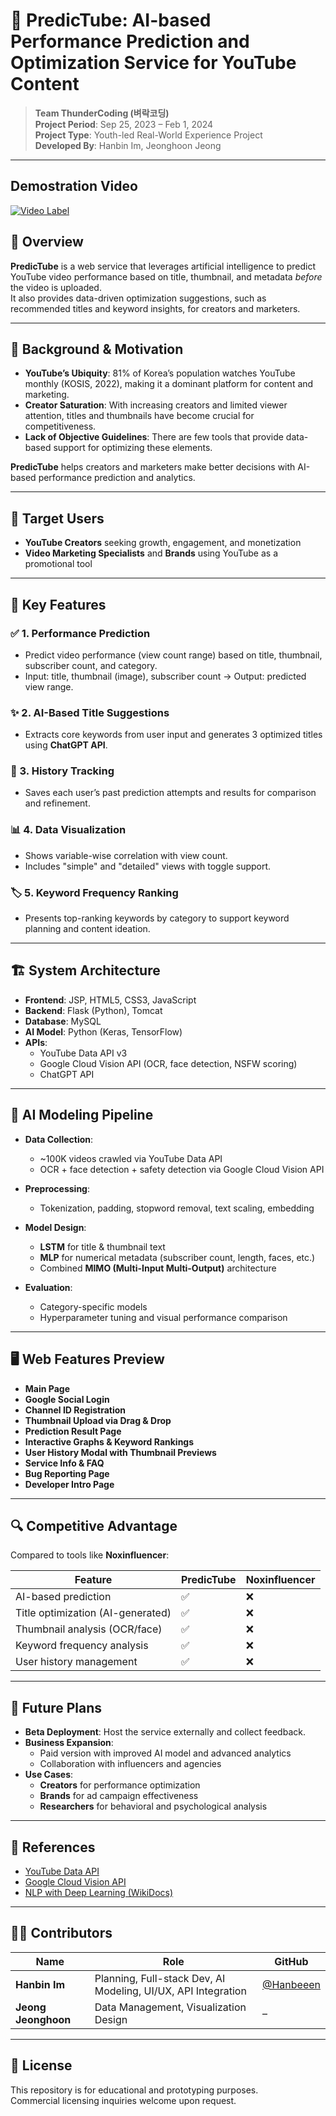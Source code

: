 # 🎥 PredicTube: AI-based Performance Prediction and Optimization Service for YouTube Content

> **Team ThunderCoding (벼락코딩)**  
> **Project Period**: Sep 25, 2023 – Feb 1, 2024  
> **Project Type**: Youth-led Real-World Experience Project  
> **Developed By**: Hanbin Im, Jeonghoon Jeong  

---

## Demostration Video

[![Video Label](http://img.youtube.com/vi/UXic_qg4fbo/0.jpg)](https://youtu.be/UXic_qg4fbo)

## 📌 Overview

**PredicTube** is a web service that leverages artificial intelligence to predict YouTube video performance based on title, thumbnail, and metadata *before* the video is uploaded.  
It also provides data-driven optimization suggestions, such as recommended titles and keyword insights, for creators and marketers.

---

## 🎯 Background & Motivation

- **YouTube’s Ubiquity**: 81% of Korea’s population watches YouTube monthly (KOSIS, 2022), making it a dominant platform for content and marketing.
- **Creator Saturation**: With increasing creators and limited viewer attention, titles and thumbnails have become crucial for competitiveness.
- **Lack of Objective Guidelines**: There are few tools that provide data-based support for optimizing these elements.

**PredicTube** helps creators and marketers make better decisions with AI-based performance prediction and analytics.

---

## 🧠 Target Users

- **YouTube Creators** seeking growth, engagement, and monetization  
- **Video Marketing Specialists** and **Brands** using YouTube as a promotional tool  

---

## 🧪 Key Features

### ✅ 1. Performance Prediction
- Predict video performance (view count range) based on title, thumbnail, subscriber count, and category.
- Input: title, thumbnail (image), subscriber count → Output: predicted view range.

### ✨ 2. AI-Based Title Suggestions
- Extracts core keywords from user input and generates 3 optimized titles using **ChatGPT API**.

### 🧾 3. History Tracking
- Saves each user’s past prediction attempts and results for comparison and refinement.

### 📊 4. Data Visualization
- Shows variable-wise correlation with view count.
- Includes "simple" and "detailed" views with toggle support.

### 🏷️ 5. Keyword Frequency Ranking
- Presents top-ranking keywords by category to support keyword planning and content ideation.

---

## 🏗️ System Architecture

- **Frontend**: JSP, HTML5, CSS3, JavaScript  
- **Backend**: Flask (Python), Tomcat  
- **Database**: MySQL  
- **AI Model**: Python (Keras, TensorFlow)  
- **APIs**:
  - YouTube Data API v3
  - Google Cloud Vision API (OCR, face detection, NSFW scoring)
  - ChatGPT API

---

## 🤖 AI Modeling Pipeline

- **Data Collection**:
  - ~100K videos crawled via YouTube Data API
  - OCR + face detection + safety detection via Google Cloud Vision API

- **Preprocessing**:
  - Tokenization, padding, stopword removal, text scaling, embedding

- **Model Design**:
  - **LSTM** for title & thumbnail text  
  - **MLP** for numerical metadata (subscriber count, length, faces, etc.)  
  - Combined **MIMO (Multi-Input Multi-Output)** architecture

- **Evaluation**:
  - Category-specific models
  - Hyperparameter tuning and visual performance comparison

---

## 🖥️ Web Features Preview

- **Main Page**
- **Google Social Login**
- **Channel ID Registration**
- **Thumbnail Upload via Drag & Drop**
- **Prediction Result Page**
- **Interactive Graphs & Keyword Rankings**
- **User History Modal with Thumbnail Previews**
- **Service Info & FAQ**
- **Bug Reporting Page**
- **Developer Intro Page**

---

## 🔍 Competitive Advantage

Compared to tools like **Noxinfluencer**:

| Feature                            | PredicTube | Noxinfluencer |
|-----------------------------------|------------|---------------|
| AI-based prediction               | ✅         | ❌            |
| Title optimization (AI-generated) | ✅         | ❌            |
| Thumbnail analysis (OCR/face)     | ✅         | ❌            |
| Keyword frequency analysis        | ✅         | ❌            |
| User history management           | ✅         | ❌            |

---

## 🚀 Future Plans

- **Beta Deployment**: Host the service externally and collect feedback.
- **Business Expansion**:
  - Paid version with improved AI model and advanced analytics
  - Collaboration with influencers and agencies
- **Use Cases**:
  - **Creators** for performance optimization  
  - **Brands** for ad campaign effectiveness  
  - **Researchers** for behavioral and psychological analysis

---

## 🔗 References

- [YouTube Data API](https://developers.google.com/youtube/v3/getting-started?hl=ko)  
- [Google Cloud Vision API](https://cloud.google.com/vision/docs/features-list?hl=ko)  
- [NLP with Deep Learning (WikiDocs)](https://wikidocs.net/book/2155)

---

## 👨‍💻 Contributors

| Name         | Role                                                       | GitHub |
|--------------|------------------------------------------------------------|--------|
| **Hanbin Im**     | Planning, Full-stack Dev, AI Modeling, UI/UX, API Integration | [@Hanbeeen](https://github.com/Hanbeeen) |
| **Jeong Jeonghoon** | Data Management, Visualization Design                        | –      |

---

## 📌 License

This repository is for educational and prototyping purposes.  
Commercial licensing inquiries welcome upon request.

